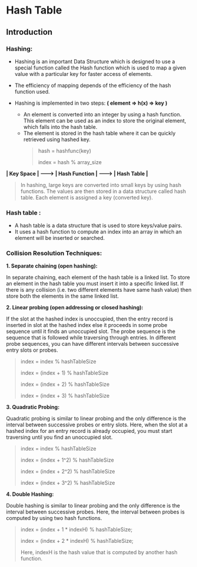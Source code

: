 # Hash Table

## Introduction

### Hashing: 

- Hashing is an important Data Structure which is designed to use a special function called the Hash function which is used to map a given value with a particular key for faster access of elements.
- The efficiency of mapping depends  of the efficiency of the hash function used.

- Hashing is implemented in two steps: **( element => h(x) => key )**
    - An element is converted into an integer by using a hash function. This element can be used as an index to store the original element, which falls into the hash table.
    - The element is stored in the hash table where it can be quickly retrieved using hashed key.
      > hash = hashfunc(key)
      >
      > index = hash % array_size 

**| Key Space | ---> | Hash Function | ---> | Hash Table |**
> In hashing, large keys are converted into small keys by using hash functions. The values are then stored in a data structure called hash table. Each element is assigned a key (converted key). 

### Hash table : 

- A hash table is a data structure that is used to store keys/value pairs. 
- It uses a hash function to compute an index into an array in which an element will be inserted or searched.


### Collision Resolution Techniques:

**1. Separate chaining (open hashing):**

In separate chaining, each element of the hash table is a linked list. To store an element in the hash table you must insert it into a specific linked list. If there is any collision (i.e. two different elements have same hash value) then store 	both the elements in the same linked list.

**2. Linear probing (open addressing or closed hashing):**

If the slot at the hashed index is unoccupied, then the entry record is inserted in slot at the hashed index else it proceeds in some probe sequence until it finds an unoccupied slot.
The probe sequence is the sequence that is followed while traversing through entries. In different probe sequences, you can have different intervals between successive entry slots or probes.

> index = index % hashTableSize
>
> index = (index + 1) % hashTableSize
>
> index = (index + 2) % hashTableSize
>
> index = (index + 3) % hashTableSize

**3. Quadratic Probing:**

Quadratic probing is similar to linear probing and the only difference is the interval between successive probes or entry slots. Here, when the slot at a hashed index for an entry record is already occupied, you must start traversing until you find an unoccupied slot.

> index = index % hashTableSize
>
> index = (index + 1^2) % hashTableSize
>
> index = (index + 2^2) % hashTableSize
> 
> index = (index + 3^2) % hashTableSize

**4. Double Hashing:**

Double hashing is similar to linear probing and the only difference is the interval between successive probes. Here, the interval between probes is computed by using two hash functions.

> index = (index + 1 * indexH) % hashTableSize;
>
> index = (index + 2 * indexH) % hashTableSize;
>
> Here, indexH is the hash value that is computed by another hash function.

